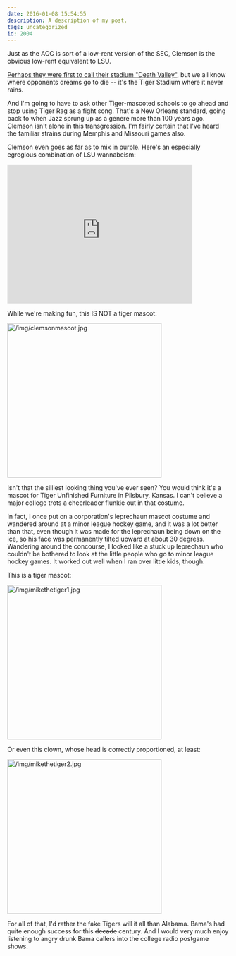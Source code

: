```yaml
---
date: 2016-01-08 15:54:55
description: A description of my post.
tags: uncategorized
id: 2004
---
```

Just as the ACC is sort of a low-rent version of the SEC, Clemson is the obvious low-rent equivalent to LSU.

<a href=
"http://www.lsureveille.com/sports/football/which-tiger-team-owns-the-real-death-valley/article_e9576f3a-180a-11e2-bd8e-0019bb30f31a.html" target="_blank">Perhaps they were first to call their stadium "Death Valley"</a>, but we all know where opponents dreams go to die -- it's the Tiger Stadium where it never rains.
<!--more-->
And I'm going to have to ask other Tiger-mascoted schools to go ahead and stop using Tiger Rag as a fight song.  That's a New Orleans standard, going back to when Jazz sprung up as a genere more than 100 years ago.  Clemson isn't alone in this transgression.  I'm fairly certain that I've heard the familiar strains during Memphis and Missouri games also.

Clemson even goes as far as to mix in purple.  Here's an especially egregious combination of LSU wannabeism:

<iframe class="centered" width="420" height="315" src="https://www.youtube.com/embed/tqGGf1_MC6Y" frameborder="0" allowfullscreen></iframe>

While we're making fun, this IS NOT a tiger mascot:

<a class="lightview centered" href="/img/clemsonmascot.jpg" data-lightview-caption="" data-lightview-group="group1"><img src="/img/clemsonmascot.jpg" alt="/img/clemsonmascot.jpg" width="350px"><br><span class="caption"></span></a>

Isn't that the silliest looking thing you've ever seen?  You would think it's a mascot for Tiger Unfinished Furniture in Pilsbury, Kansas.  I can't believe a major college trots a cheerleader flunkie out in that costume. 

In fact, I once put on a corporation's leprechaun mascot costume and wandered around at a minor league hockey game, and it was a lot better than that, even though it was made for the leprechaun being down on the ice, so his face was permanently tilted upward at about 30 degress.  Wandering around the concourse, I looked like a stuck up leprechaun who couldn't be bothered to look at the little people who go to minor league hockey games.  It worked out well when I ran over little kids, though.

This is a tiger mascot:

<a class="lightview centered" href="/img/mikethetiger1.jpg" data-lightview-caption="" data-lightview-group="group1"><img src="/img/mikethetiger1.jpg" alt="/img/mikethetiger1.jpg" width="350px"><br><span class="caption"></span></a>

Or even this clown, whose head is correctly proportioned, at least:

<a class="lightview centered" href="/img/mikethetiger2.jpg" data-lightview-caption="" data-lightview-group="group1"><img src="/img/mikethetiger2.jpg" alt="/img/mikethetiger2.jpg" width="350px"><br><span class="caption"></span></a>

For all of that, I'd rather the fake Tigers will it all than Alabama.  Bama's had quite enough success for this <strike>decade</strike> century.  And I would very much enjoy listening to angry drunk Bama callers into the college radio postgame shows.